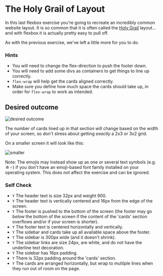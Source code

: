 # The Holy Grail of Layout

In this last flexbox exercise you're going to recreate an incredibly common website layout. It is so common that it is often called the [Holy Grail](https://www.google.com/search?q=holy+grail+layout&tbm=isch&sclient=img) layout... and with flexbox it is actually pretty easy to pull off.

As with the previous exercise, we've left a little more for you to do.

### Hints
- You will need to change the flex-direction to push the footer down.
- You will need to add some divs as containers to get things to line up correctly.
- `flex-wrap` will help get the cards aligned correctly.
-  Make sure you define how much space the cards should take up, in order for `flex-wrap` to work as intended.

## Desired outcome

![desired outcome](./desired-outcome.png)

The number of cards lined up in that section will change based on the width of your screen, so don't stress about getting _exactly_ a 2x3 or 3x2 grid.

On a smaller screen it will look like this:

![smaller](./desired-outcome-smaller.png)

Note: The emojis may instead show up as one or several text symbols (e.g. &#9734;&#9794;) if you don't have an emoji-based font family installed on your operating system. This does not affect the exercise and can be ignored.

### Self Check
- `Y` The header text is size 32px and weight 900.
- `Y` The header text is vertically centered and 16px from the edge of the screen.
- `Y` The footer is pushed to the bottom of the screen (the footer may go _below_ the bottom of the screen if the content of the 'cards' section overflows and/or if your screen is shorter).
- `Y` The footer text is centered horizontally and vertically.
- `Y` The sidebar and cards take up all available space above the footer.
- `Y` The sidebar is 300px wide (and it doesn't shrink).
- `Y` The sidebar links are size 24px, are white, and do not have the underline text decoration.
- `Y` The sidebar has 16px padding.
- `Y` There is 32px padding around the 'cards' section.
- `Y` The cards are arranged horizontally, but wrap to multiple lines when they run out of room on the page.
